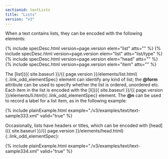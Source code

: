 ```yaml
---
sectionid: textLists
title: "Lists"
version: "v3"
---
```




When a text contains lists, they can be encoded with the following elements:



{% include specDesc.html version=page.version elem="list" atts="" %}
{% include specDesc.html version=page.version elem="list" atts="list/type" %}
{% include specDesc.html version=page.version elem="head" atts="" %}
{% include specDesc.html version=page.version elem="item" atts="" %}



The [list]({{ site.baseurl }}/{{ page.version }}/elements/list.html){:.link_odd_elementSpec} element can identify any kind of list; the **@form**
attribute can be used to specify whether the list is ordered, unordered etc. Each
item in the
list is encoded with the [li]({{ site.baseurl }}/{{ page.version }}/elements/li.html){:.link_odd_elementSpec} element. The **@n** can be used to
record a label for a list item, as in the following example:

{% include plainExample.html example="./v3/examples/text/text-sample333.xml" valid="true" %}

Occasionally, lists have headers or titles, which can be encoded with [head]({{ site.baseurl }}/{{ page.version }}/elements/head.html){:.link_odd_elementSpec}:

{% include plainExample.html example="./v3/examples/text/text-sample334.xml" valid="true" %}

